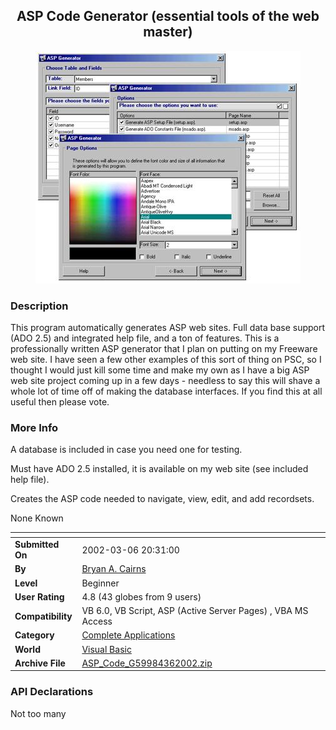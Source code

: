 ﻿<div align="center">

## ASP Code Generator \(essential tools of the web master\)

<img src="PIC20023620273417.jpg">
</div>

### Description

This program automatically generates ASP web sites. Full data base support (ADO 2.5) and integrated help file, and a ton of features. This is a professionally written ASP generator that I plan on putting on my Freeware web site. I have seen a few other examples of this sort of thing on PSC, so I thought I would just kill some time and make my own as I have a big ASP web site project coming up in a few days - needless to say this will shave a whole lot of time off of making the database interfaces. If you find this at all useful then please vote.
 
### More Info
 
A database is included in case you need one for testing.

Must have ADO 2.5 installed, it is available on my web site (see included help file).

Creates the ASP code needed to navigate, view, edit, and add recordsets.

None Known


<span>             |<span>
---                |---
**Submitted On**   |2002-03-06 20:31:00
**By**             |[Bryan A\. Cairns](https://github.com/Planet-Source-Code/PSCIndex/blob/master/ByAuthor/bryan-a-cairns.md)
**Level**          |Beginner
**User Rating**    |4.8 (43 globes from 9 users)
**Compatibility**  |VB 6\.0, VB Script, ASP \(Active Server Pages\) , VBA MS Access
**Category**       |[Complete Applications](https://github.com/Planet-Source-Code/PSCIndex/blob/master/ByCategory/complete-applications__1-27.md)
**World**          |[Visual Basic](https://github.com/Planet-Source-Code/PSCIndex/blob/master/ByWorld/visual-basic.md)
**Archive File**   |[ASP\_Code\_G59984362002\.zip](https://github.com/Planet-Source-Code/bryan-a-cairns-asp-code-generator-essential-tools-of-the-web-master__1-32417/archive/master.zip)

### API Declarations

Not too many





